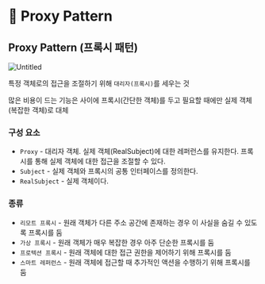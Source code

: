 # 📜 Proxy Pattern

## Proxy Pattern (프록시 패턴)

![Untitled](https://s3.us-west-2.amazonaws.com/secure.notion-static.com/24f96d81-504e-4aad-bb2e-eab44fd94048/Untitled.png?X-Amz-Algorithm=AWS4-HMAC-SHA256&X-Amz-Content-Sha256=UNSIGNED-PAYLOAD&X-Amz-Credential=AKIAT73L2G45EIPT3X45%2F20220509%2Fus-west-2%2Fs3%2Faws4_request&X-Amz-Date=20220509T074007Z&X-Amz-Expires=86400&X-Amz-Signature=e8807f30b0e12bbe63ad010e03511d7824efacc8e10cffc04725e81f19914cc8&X-Amz-SignedHeaders=host&response-content-disposition=filename%20%3D%22Untitled.png%22&x-id=GetObject)

특정 객체로의 접근을 조절하기 위해 `대리자(프록시)`를 세우는 것

많은 비용이 드는 기능은 사이에 프록시(간단한 객체)를 두고 필요할 때에만 실제 객체(복잡한 객체)로 대체

### 구성 요소

- `Proxy` - 대리자 객체. 실제 객체(RealSubject)에 대한 레퍼런스를 유지한다. 프록시를 통해 실제 객체에 대한 접근을 조절할 수 있다.
- `Subject` - 실제 객체와 프록시의 공통 인터페이스를 정의한다.
- `RealSubject` - 실제 객체이다.

### 종류

- `리모트 프록시` - 원래 객체가 다른 주소 공간에 존재하는 경우 이 사실을 숨길 수 있도록 프록시를 둠
- `가상 프록시` - 원래 객체가 매우 복잡한 경우 아주 단순한 프록시를 둠
- `프로텍션 프록시` - 원래 객체에 대한 접근 권한을 제어하기 위해 프록시를 둠
- `스마트 레퍼런스` - 원래 객체에 접근할 때 추가적인 액션을 수행하기 위해 프록시를 둠
